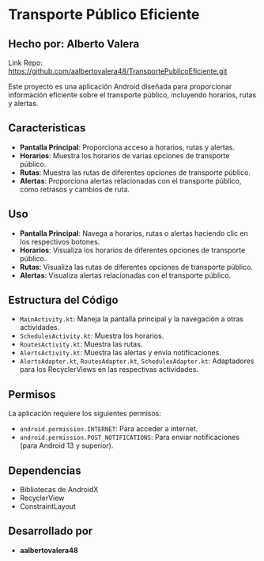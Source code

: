# Transporte Público Eficiente
## Hecho por: Alberto Valera

Link Repo: https://github.com/aalbertovalera48/TransportePublicoEficiente.git

Este proyecto es una aplicación Android diseñada para proporcionar información eficiente sobre el transporte público, incluyendo horarios, rutas y alertas.

## Características

- **Pantalla Principal**: Proporciona acceso a horarios, rutas y alertas.
- **Horarios**: Muestra los horarios de varias opciones de transporte público.
- **Rutas**: Muestra las rutas de diferentes opciones de transporte público.
- **Alertas**: Proporciona alertas relacionadas con el transporte público, como retrasos y cambios de ruta.

## Uso

- **Pantalla Principal**: Navega a horarios, rutas o alertas haciendo clic en los respectivos botones.
- **Horarios**: Visualiza los horarios de diferentes opciones de transporte público.
- **Rutas**: Visualiza las rutas de diferentes opciones de transporte público.
- **Alertas**: Visualiza alertas relacionadas con el transporte público.

## Estructura del Código

- `MainActivity.kt`: Maneja la pantalla principal y la navegación a otras actividades.
- `SchedulesActivity.kt`: Muestra los horarios.
- `RoutesActivity.kt`: Muestra las rutas.
- `AlertsActivity.kt`: Muestra las alertas y envía notificaciones.
- `AlertsAdapter.kt`, `RoutesAdapter.kt`, `SchedulesAdapter.kt`: Adaptadores para los RecyclerViews en las respectivas actividades.

## Permisos

La aplicación requiere los siguientes permisos:
- `android.permission.INTERNET`: Para acceder a internet.
- `android.permission.POST_NOTIFICATIONS`: Para enviar notificaciones (para Android 13 y superior).

## Dependencias

- Bibliotecas de AndroidX
- RecyclerView
- ConstraintLayout

## Desarrollado por

- **aalbertovalera48**
